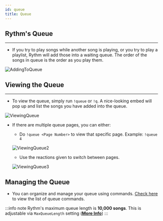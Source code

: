 ```yaml
---
id: queue
title: Queue
---
```


## Rythm's Queue
---
  - If you try to play songs while another song is playing, or you try to play a playlist, Rythm will add those into a waiting queue. The order of the songs in queue is the order as you play them.

  ![AddingToQueue](/img/docs/queue/add-to-queue.png)

## Viewing the Queue
---
  - To view the queue, simply run `!queue` or `!q`. A nice-looking embed will pop up and list the songs you have added into the queue.

  ![ViewingQueue](/img/docs/queue/view-queue.png)

  - If there are multiple queue pages, you can either:
    + Do `!queue <Page Number>` to view that specific page. Example: `!queue 4`

    ![ViewingQueue2](/img/docs/queue/view-queue-2.png)

    + Use the reactions given to switch between pages.

    ![ViewingQueue3](/img/docs/queue/view-queue-3.gif)

## Managing the Queue
  - You can organize and manage your queue using commands. [Check here](/commands#queue) to view the list of queue commands.

:::info note
Rythm's maximum queue length is **10,000 songs**. This is adjustable via `MaxQueueLength` setting ([**More Info**](/settings#max-queue-length))
:::
